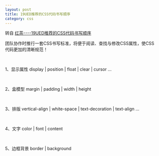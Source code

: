 ```yaml
---
layout: post
title: 19UED推荐的CSS代码书写顺序
category: css
---
```



转自 [红茶----19UED推荐的CSS代码书写顺序](http://www.cssbox.net/css-code-norms.html)
&nbsp;

团队协作时推行一套CSS书写标准，将便于阅读、查找与修改CSS属性，使CSS代码更加的清晰规范！

&nbsp;

1、显示属性
    display | position | float | clear | cursor …

&nbsp;

2、盒模型
    margin | padding | width | height

&nbsp;

3、排版
    vertical-align | white-space | text-decoration | text-align …

&nbsp;

4、文字
    color | font | content

&nbsp;

5、边框背景
    border | background